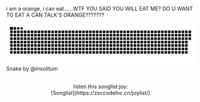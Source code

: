 i am a orange, i can eat......WTF YOU SAID YOU WILL EAT ME? DO U WANT TO EAT A CAN TALK'S ORANGE???????

<a href=#><img src="contributions.svg"></a>
<br>Snake by @insolitum

<p align="center"> 
<br>
listen this songlist:joy:
  <br>
[Songlist](https://zsccodelnc.cn/joylist/)
